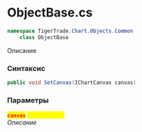 
# ObjectBase.cs
```csharp
namespace TigerTrade.Chart.Objects.Common  
    class ObjectBase
```

Описание

### Синтаксис
```csharp
public void SetCanvas(IChartCanvas canvas)
```

### Параметры  
<mark style="color:red;">**`canvas`**</mark> <mark style="color:yellow;">`IChartCanvas`</mark>  
 *Описание*  
  

                    
                    